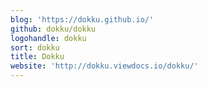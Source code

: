 ```yaml
---
blog: 'https://dokku.github.io/'
github: dokku/dokku
logohandle: dokku
sort: dokku
title: Dokku
website: 'http://dokku.viewdocs.io/dokku/'
---
```

